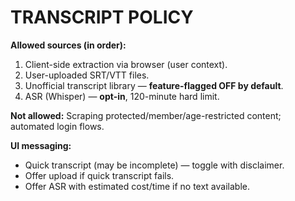 # TRANSCRIPT POLICY

**Allowed sources (in order):**
1) Client-side extraction via browser (user context).  
2) User-uploaded SRT/VTT files.  
3) Unofficial transcript library — **feature-flagged OFF by default**.  
4) ASR (Whisper) — **opt-in**, 120-minute hard limit.

**Not allowed:** Scraping protected/member/age-restricted content; automated login flows.

**UI messaging:**
- Quick transcript (may be incomplete) — toggle with disclaimer.
- Offer upload if quick transcript fails.
- Offer ASR with estimated cost/time if no text available.
